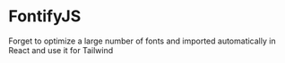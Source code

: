 # FontifyJS
Forget to optimize a large number of fonts and imported automatically in React and use it for Tailwind
